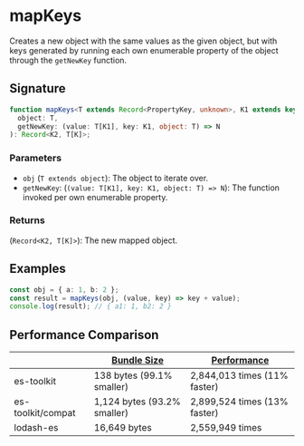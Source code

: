 # mapKeys

Creates a new object with the same values as the given object, but with keys generated by running each own enumerable property of the object through the `getNewKey` function.

## Signature

```typescript
function mapKeys<T extends Record<PropertyKey, unknown>, K1 extends keyof T, K2 extends PropertyKey>(
  object: T,
  getNewKey: (value: T[K1], key: K1, object: T) => N
): Record<K2, T[K]>;
```

### Parameters

- `obj` (`T extends object`): The object to iterate over.
- `getNewKey`: (`(value: T[K1], key: K1, object: T) => N`): The function invoked per own enumerable property.

### Returns

(`Record<K2, T[K]>`): The new mapped object.

## Examples

```typescript
const obj = { a: 1, b: 2 };
const result = mapKeys(obj, (value, key) => key + value);
console.log(result); // { a1: 1, b2: 2 }
```

## Performance Comparison

|                   | [Bundle Size](../../bundle-size.md) | [Performance](../../performance.md) |
| ----------------- | ----------------------------------- | ----------------------------------- |
| es-toolkit        | 138 bytes (99.1% smaller)           | 2,844,013 times (11% faster)        |
| es-toolkit/compat | 1,124 bytes (93.2% smaller)         | 2,899,524 times (13% faster)        |
| lodash-es         | 16,649 bytes                        | 2,559,949 times                     |
